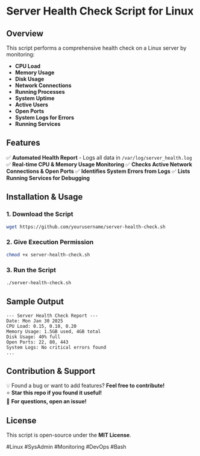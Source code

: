 # Server Health Check Script for Linux

## Overview
This script performs a comprehensive health check on a Linux server by monitoring:
- **CPU Load**
- **Memory Usage**
- **Disk Usage**
- **Network Connections**
- **Running Processes**
- **System Uptime**
- **Active Users**
- **Open Ports**
- **System Logs for Errors**
- **Running Services**

## Features
✅ **Automated Health Report** - Logs all data in `/var/log/server_health.log`
✅ **Real-time CPU & Memory Usage Monitoring**
✅ **Checks Active Network Connections & Open Ports**
✅ **Identifies System Errors from Logs**
✅ **Lists Running Services for Debugging**

## Installation & Usage
### 1. **Download the Script**
```bash
wget https://github.com/yourusername/server-health-check.sh
```
### 2. **Give Execution Permission**
```bash
chmod +x server-health-check.sh
```
### 3. **Run the Script**
```bash
./server-health-check.sh
```

## Sample Output
```
--- Server Health Check Report ---
Date: Mon Jan 30 2025
CPU Load: 0.15, 0.10, 0.20
Memory Usage: 1.5GB used, 4GB total
Disk Usage: 40% full
Open Ports: 22, 80, 443
System Logs: No critical errors found
...
```

## Contribution & Support
💡 Found a bug or want to add features? **Feel free to contribute!**  
⭐ **Star this repo if you found it useful!**  
💬 **For questions, open an issue!**

## License
This script is open-source under the **MIT License**.

#Linux #SysAdmin #Monitoring #DevOps #Bash

